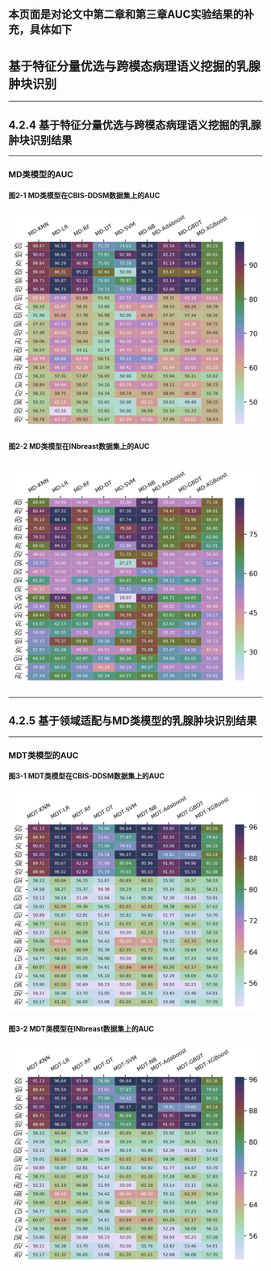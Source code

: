 本页面是对论文中第二章和第三章AUC实验结果的补充，具体如下
---
# **`基于特征分量优选与跨模态病理语义挖掘的乳腺肿块识别`**
---
## 4.2.4 基于特征分量优选与跨模态病理语义挖掘的乳腺肿块识别结果
---
### MD类模型的AUC
#### 图2-1 MD类模型在CBIS-DDSM数据集上的AUC
![](https://github.com/CVNLP/codes-of-our-lab/blob/master/Tian/experiment_result/figure_auc2_1.png)
#### 图2-2 MD类模型在INbreast数据集上的AUC
![](https://github.com/CVNLP/codes-of-our-lab/blob/master/Tian/experiment_result/figure_auc2_2.png)
---
---
## 4.2.5 基于领域适配与MD类模型的乳腺肿块识别结果
---
### MDT类模型的AUC
#### 图3-1 MDT类模型在CBIS-DDSM数据集上的AUC
![](https://github.com/CVNLP/codes-of-our-lab/blob/master/Tian/experiment_result/figure_auc3_1.png)
#### 图3-2 MDT类模型在INbreast数据集上的AUC
![](https://github.com/CVNLP/codes-of-our-lab/blob/master/Tian/experiment_result/figure_auc3_1.png)
